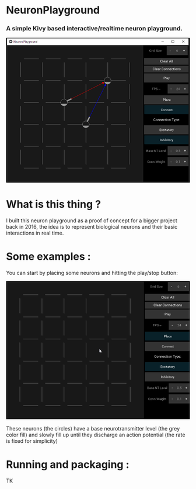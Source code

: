 # NeuronPlayground
### A simple Kivy based interactive/realtime neuron playground.

![Neuron playground](img/neuron_playground.PNG)

# What is this thing ?

I built this neuron playground as a proof of concept for a bigger project back in 2016, the idea is to represent biological neurons and their basic interactions in real time.

# Some examples :

You can start by placing some neurons and hitting the play/stop button:

![Place_neurons](img/place_neurons.gif)


These neurons (the circles) have a base neurotransmitter level (the grey color fill) and slowly fill up until they discharge an action potential (the rate is fixed for simplicity)


# Running and packaging :


TK
